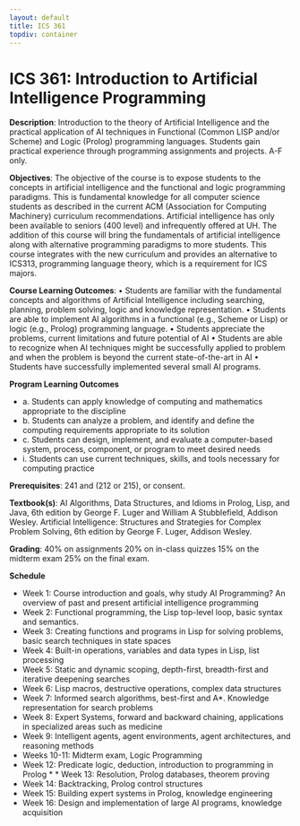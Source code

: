 ```yaml
---
layout: default
title: ICS 361
topdiv: container
---
```


# ICS 361: Introduction to Artificial Intelligence Programming



**Description**: Introduction to the theory of Artificial Intelligence and the practical application of AI techniques in Functional (Common LISP and/or Scheme) and Logic (Prolog) programming languages. Students gain practical experience through programming assignments and projects. A-F only.

**Objectives**: The objective of the course is to expose students to the concepts in artificial intelligence and the functional and logic programming paradigms. This is fundamental knowledge for all computer science students as described in the current ACM (Association for Computing Machinery) curriculum recommendations. Artificial intelligence has only been available to seniors (400 level) and infrequently offered at UH. The addition of this course will bring the fundamentals of artificial intelligence along with alternative programming paradigms to more students. This course integrates with the new curriculum and provides an alternative to ICS313, programming language theory, which is a requirement for ICS majors.

**Course Learning Outcomes**: • Students are familiar with the fundamental concepts and algorithms of Artificial
Intelligence including searching, planning, problem solving, logic and knowledge
representation.
• Students are able to implement AI algorithms in a functional (e.g., Scheme or Lisp) or logic (e.g., Prolog) programming language.
• Students appreciate the problems, current limitations and future potential of AI
• Students are able to recognize when AI techniques might be successfully applied to problem and when the problem is beyond the current state-of-the-art in AI
• Students have successfully implemented several small AI programs.

**Program Learning Outcomes**

* a. Students can apply knowledge of computing and mathematics appropriate to the discipline
* b. Students can analyze a problem, and identify and define the computing requirements appropriate to its solution
* c. Students can design, implement, and evaluate a computer-based system, process, component, or program to meet desired needs
* i. Students can use current techniques, skills, and tools necessary for computing practice


**Prerequisites**: 241 and (212 or 215), or consent.

**Textbook(s)**: AI Algorithms, Data Structures, and Idioms in Prolog, Lisp, and Java, 6th edition by George F. Luger and William A Stubblefield, Addison Wesley. 
Artificial Intelligence: Structures and Strategies for Complex Problem Solving, 6th edition by George F. Luger, Addison Wesley.

**Grading**: 40% on assignments
20% on in-class quizzes
15% on the midterm exam
25% on the final exam.

**Schedule**

* Week 1: Course introduction and goals, why study AI Programming? An overview of past and present artificial intelligence programming
* Week 2: Functional programming, the Lisp top-level loop, basic syntax and semantics.
* Week 3: Creating functions and programs in Lisp for solving problems, basic search techniques in state spaces
* Week 4: Built-in operations, variables and data types in Lisp, list processing
* Week 5: Static and dynamic scoping, depth-first, breadth-first and iterative deepening searches
* Week 6: Lisp macros, destructive operations, complex data structures
* Week 7: Informed search algorithms, best-first and A*. Knowledge representation for search problems 
* Week 8: Expert Systems, forward and backward chaining, applications in specialized areas such as medicine
* Week 9: Intelligent agents, agent environments, agent architectures, and reasoning methods
* Weeks 10-11: Midterm exam, Logic Programming
* Week 12: Predicate logic, deduction, introduction to programming in Prolog * * Week 13: Resolution, Prolog databases, theorem proving
* Week 14: Backtracking, Prolog control structures
* Week 15: Building expert systems in Prolog, knowledge engineering
* Week 16: Design and implementation of large AI programs, knowledge acquisition